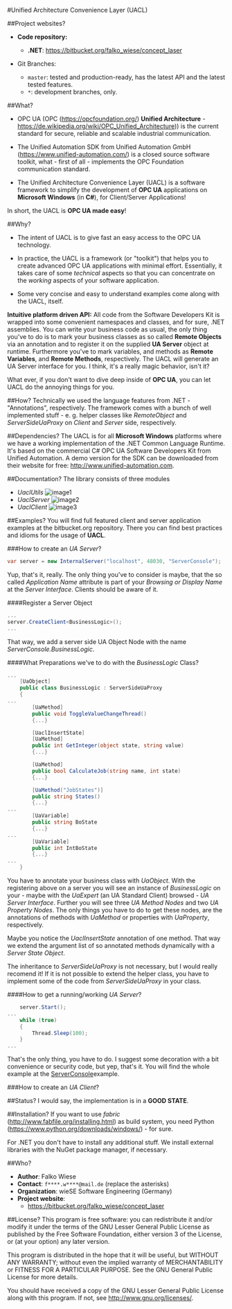 #Unified Architecture Convenience Layer (UACL)

##Project websites?
 - **Code repository:** 
    - **.NET**: https://bitbucket.org/falko_wiese/concept_laser

 - Git Branches:
     - `master`: tested and production-ready, has the latest API and the latest 
        tested features.
     - `*`: development branches, only.

##What?

 - OPC UA (OPC (https://opcfoundation.org/) **Unified Architecture** - 
   https://de.wikipedia.org/wiki/OPC_Unified_Architecture)) is the current 
   standard for secure, reliable and scalable industrial communication.

 - The Unified Automation SDK from Unified Automation GmbH (https://www.unified-automation.com/) 
   is a closed source software toolkit, what - first of all - implements the OPC Foundation 
   communication standard.

 - The Unified Architecture Convenience Layer (UACL) is a software framework to simplify 
   the development of **OPC UA** applications on **Microsoft Windows** (in **C#**), for 
   Client/Server Applications!

 In short, the UACL is **OPC UA made easy**!


##Why?
   
 - The intent of UACL is to give fast an easy access to the OPC UA technology.

 - In practice, the UACL is a framework (or "toolkit") that helps you to create advanced OPC UA 
   applications with minimal effort. Essentially, it takes care of some *technical* aspects so 
   that you can concentrate on the *working* aspects of your software application.
   
 - Some very concise and easy to understand examples come along with the UACL, itself.
 
**Intuitive platform driven API:**
All code from the Software Developers Kit is wrapped into some convenient namespaces and 
classes, and for sure, .NET assemblies. You can write your business code as usual, the
only thing you've to do is to mark your business classes as so called **Remote Objects** via
an annotation and to register it on the supplied **UA Server** object at runtime. Furthermore
you've to mark variables, and methods as **Remote Variables**, and **Remote Methods**, 
respectively. The UACL will generate an UA Server interface for you. I think, it's a really
magic behavior, isn't it?

What ever, if you don't want to dive deep inside of **OPC UA**, you can let UACL do the 
annoying things for you.


##How?
Technically we used the language features from .NET - "Annotations", respectively. The
framework comes with a bunch of well implemented stuff - e. g. helper classes like *RemoteObject*
and *ServerSideUaProxy* on *Client* and *Server* side, respectively.


##Dependencies?
The UACL is for all **Microsoft Windows** platforms where we have a working implementation
of the .NET Common Language Runtime. It's based on the commercial C# OPC UA 
Software Developers Kit from Unified Automation. A demo version for the SDK can be downloaded 
from their website for free: http://www.unified-automation.com.


##Documentation?
The library consists of three modules
 - *UaclUtils*
![image1](UaclUtils.png "Class Diagram of module *UaclUtils*.")
 - *UaclServer*
![image2](UaclServer.png "Class Diagram of module *UaclServer*.")
 - *UaclClient*
![image3](UaclClient.png "Class Diagram of module *UaclClient*.")
 

##Examples?
You will find full featured client and server application examples at the bitbucket.org 
repository. There you can find best practices and idioms for the usage of **UACL**.

###How to create an *UA Server*?
```c#
var server = new InternalServer("localhost", 48030, "ServerConsole");
```
Yup, that's it, really. The only thing you've to consider is maybe, that the so called *Application Name*
attribute is part of your *Browsing or Display Name* at the *Server Interface*. Clients should be aware of it.

####Register a Server Object
```c#
...
server.CreateClient<BusinessLogic>();
...
```
That way, we add a server side UA Object Node with the name *ServerConsole.BusinessLogic*.

####What Preparations we've to do with the *BusinessLogic* Class?
```c#
...
    [UaObject]
    public class BusinessLogic : ServerSideUaProxy
    {
...
        [UaMethod]
        public void ToggleValueChangeThread()
        {...}

        [UaclInsertState]
        [UaMethod]
        public int GetInteger(object state, string value)
        {...}

        [UaMethod]
        public bool CalculateJob(string name, int state)
        {...}

        [UaMethod("JobStates")]
        public string States()
        {...}
...
        [UaVariable]
        public string BoState
        {...}
...
        [UaVariable]
        public int IntBoState
        {...}
...
    }
```
You have to annotate your business class with *UaObject*. With the registering above on a server you
will see an instance of *BusinessLogic* on your - maybe with the *UaExpert* (an UA Standard Client)
browsed - *UA Server Interface*. Further you will see three *UA Method Nodes* and two *UA Property Nodes*.
The only things you have to do to get these nodes, are the annotations of methods with *UaMethod* or
properties with *UaProperty*, respectively.

Maybe you notice the *UaclInsertState* annotation of one method. That way we extend the argument list
of so annotated methods dynamically with a *Server State Object*.

The inheritance to *ServerSideUaProxy* is 
not necessary, but I would really recomend it! If it is not possible to extend the helper class, you
have to implement some of the code from *ServerSideUaProxy* in your class.

####How to get a running/working *UA Server*?
````c#
    server.Start();
...
    while (true)
    {
        Thread.Sleep(100);
    }
...
````
That's the only thing, you have to do. I suggest some decoration with a bit convenience or security code,
but yep, that's it. You will find the whole example at the [ServerConsole](https://bitbucket.org/falko_wiese/concept_laser/src/ecb7966318dccd989711185ac0e9900381776ee6/ServerConsole/?at=master)example.

###How to create an *UA Client*?


##Status?
I would say, the implementation is in a **GOOD STATE**.


##Installation?
If you want to use *fabric* (http://www.fabfile.org/installing.html) as build system, 
you need Python (https://www.python.org/downloads/windows/) - for sure.

For .NET you don't have to install any additional stuff. We install external 
libraries with the NuGet package manager, if necessary. 


##Who?
 - **Author**: Falko Wiese
 - **Contact**: `f****.w****@mail.de` (replace the asterisks)
 - **Organization**: wieSE Software Engineering (Germany)
 - **Project website**:
    - https://bitbucket.org/falko_wiese/concept_laser


##License?
This program is free software: you can redistribute it and/or modify
it under the terms of the GNU Lesser General Public License as
published by the Free Software Foundation, either version 3 of the
License, or (at your option) any later version.

This program is distributed in the hope that it will be useful,
but WITHOUT ANY WARRANTY; without even the implied warranty of
MERCHANTABILITY or FITNESS FOR A PARTICULAR PURPOSE.  See the
GNU General Public License for more details.

You should have received a copy of the GNU Lesser General Public License
along with this program.  If not, see <http://www.gnu.org/licenses/>.


